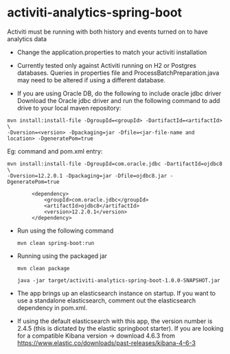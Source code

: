 # activiti-analytics-spring-boot
Activiti must be running with both history and events turned on to have analytics data

* Change the application.properties to match your activiti installation

* Currently tested only against Activiti running on H2 or Postgres databases. Queries in properties file and ProcessBatchPreparation.java may need to be altered if using a different database.

* If you are using Oracle DB, do the following to include oracle jdbc driver
Download the Oracle jdbc driver and run the following command to add drive to your local maven repository:

```
mvn install:install-file -DgroupId=<groupId> -DartifactId=<artifactId> \
-Dversion=<version> -Dpackaging=jar -Dfile=<jar-file-name and location> -DgeneratePom=true

```
Eg: command and pom.xml entry:
```
mvn install:install-file -DgroupId=com.oracle.jdbc -DartifactId=ojdbc8 \
-Dversion=12.2.0.1 -Dpackaging=jar -Dfile=ojdbc8.jar -DgeneratePom=true

```
```
		<dependency>
			<groupId>com.oracle.jdbc</groupId>
			<artifactId>ojdbc8</artifactId>
			<version>12.2.0.1</version>
		</dependency>
```

* Run using the following command 
	
	`mvn clean spring-boot:run `
	
* Running using the packaged jar
	
	`mvn clean package`
	
	`java -jar target/activiti-analytics-spring-boot-1.0.0-SNAPSHOT.jar`
	
* The app brings up an elasticsearch instance on startup. If you want to use a standalone elasticsearch, comment out the elasticsearch dependency in pom.xml.
* If using the default elasticsearch with this app, the version number is 2.4.5 (this is dictated by the elastic springboot starter). If you are looking for a compatible Kibana version -> download 4.6.3 from https://www.elastic.co/downloads/past-releases/kibana-4-6-3